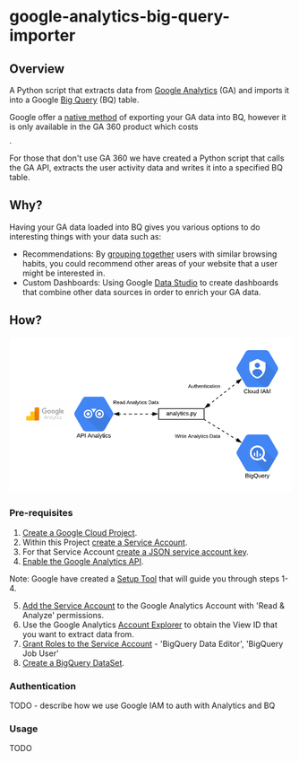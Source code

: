 # google-analytics-big-query-importer

## Overview

A Python script that extracts data from [Google Analytics](https://analytics.google.com/analytics/web/provision/?authuser=0#/provision) (GA) and imports it into a Google [Big Query](https://cloud.google.com/bigquery/) (BQ) table.

Google offer a [native method](https://support.google.com/analytics/answer/3416092) of exporting your GA data into BQ, however it is only available in the GA 360 product which costs $$$$.

For those that don't use GA 360 we have created a Python script that calls the GA API, extracts the user activity data and writes it into a specified BQ table.

## Why?

Having your GA data loaded into BQ gives you various options to do interesting things with your data such as:

* Recommendations: By [grouping together](https://cloud.google.com/bigquery-ml/docs/kmeans-tutorial) users with similar browsing habits, you could recommend other areas of your website that a user might be interested in.
* Custom Dashboards: Using Google [Data Studio](https://datastudio.google.com) to create dashboards that combine other data sources in order to enrich your GA data.

## How?

![High Level Architecture](ga_bq_highlevel.png)

### Pre-requisites

1. [Create a Google Cloud Project](https://cloud.google.com/resource-manager/docs/creating-managing-projects).
2. Within this Project [create a Service Account](https://cloud.google.com/iam/docs/creating-managing-service-accounts).
3. For that Service Account [create a JSON service account key](https://cloud.google.com/iam/docs/creating-managing-service-account-keys#creating_service_account_keys).
4. [Enable the Google Analytics API](https://developers.google.com/analytics/devguides/config/mgmt/v3/authorization).

Note: Google have created a [Setup Tool](https://console.developers.google.com/start/api?id=analyticsreporting.googleapis.com&credential=client_key) that will guide you through steps 1-4.

5. [Add the Service Account](https://support.google.com/analytics/answer/1009702) to the Google Analytics Account with 'Read & Analyze' permissions.
6. Use the Google Analytics [Account Explorer](https://ga-dev-tools.appspot.com/account-explorer/) to obtain the View ID that you want to extract data from.
7. [Grant Roles to the Service Account](https://cloud.google.com/iam/docs/granting-roles-to-service-accounts) - 'BigQuery Data Editor', 'BigQuery Job User'
8. [Create a BigQuery DataSet](https://cloud.google.com/bigquery/docs/datasets).

### Authentication

TODO - describe how we use Google IAM to auth with Analytics and BQ

### Usage

TODO
